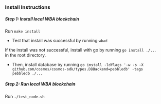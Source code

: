### Install Instructions

##### Step 1: Install local WBA blockchain

Run ```make install``` 
- Test that install was successful by running ```wbad```

If the install was not successful, install with go by running ```go install ./...``` in the root directory. 
- Then, install database by running ```go install -ldflags '-w -s -X github.com/cosmos/cosmos-sdk/types.DBBackend=pebbledb' -tags pebbledb ./...```

##### Step 2: Run local WBA blockchain 

Run ```./test_node.sh```
